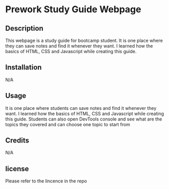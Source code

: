 # Prework Study Guide Webpage

## Description

This webpage is a study guide for bootcamp student. It is one place where they can save notes and find it whenever they want. I learned how the basics of HTML, CSS and Javascript while creating this guide.

## Installation

N/A

## Usage

It is one place where students can save notes and find it whenever they want. I learned how the basics of HTML, CSS and Javascript while creating this guide. Students can also open DevTools console and see what are the topics they covered and can choose one topic to start from

## Credits

 N/A



## license

Please refer to the lincence in the repo

